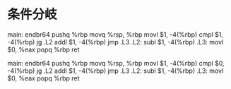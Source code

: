 # 条件分岐

main:
	endbr64
	pushq	%rbp
	movq	%rsp, %rbp
	movl	$1, -4(%rbp)
	cmpl	$1, -4(%rbp)
	jg	.L2
	addl	$1, -4(%rbp)
	jmp	.L3
.L2:
	subl	$1, -4(%rbp)
.L3:
	movl	$0, %eax
	popq	%rbp
	ret

main:
	endbr64
	pushq	%rbp
	movq	%rsp, %rbp
	movl	$1, -4(%rbp)
	cmpl	$0, -4(%rbp)
	jg	.L2
	addl	$1, -4(%rbp)
	jmp	.L3
.L2:
	subl	$1, -4(%rbp)
.L3:
	movl	$0, %eax
	popq	%rbp
	ret